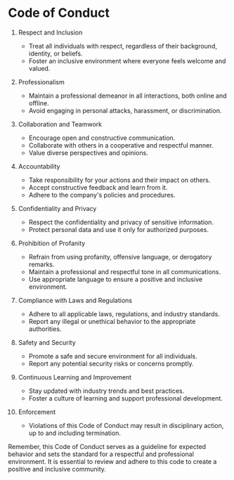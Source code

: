# Code of Conduct

1. Respect and Inclusion
   - Treat all individuals with respect, regardless of their background, identity, or beliefs.
   - Foster an inclusive environment where everyone feels welcome and valued.

2. Professionalism
   - Maintain a professional demeanor in all interactions, both online and offline.
   - Avoid engaging in personal attacks, harassment, or discrimination.

3. Collaboration and Teamwork
   - Encourage open and constructive communication.
   - Collaborate with others in a cooperative and respectful manner.
   - Value diverse perspectives and opinions.

4. Accountability
   - Take responsibility for your actions and their impact on others.
   - Accept constructive feedback and learn from it.
   - Adhere to the company's policies and procedures.

5. Confidentiality and Privacy
   - Respect the confidentiality and privacy of sensitive information.
   - Protect personal data and use it only for authorized purposes.

6. Prohibition of Profanity
   - Refrain from using profanity, offensive language, or derogatory remarks.
   - Maintain a professional and respectful tone in all communications.
   - Use appropriate language to ensure a positive and inclusive environment.

7. Compliance with Laws and Regulations
   - Adhere to all applicable laws, regulations, and industry standards.
   - Report any illegal or unethical behavior to the appropriate authorities.

8. Safety and Security
   - Promote a safe and secure environment for all individuals.
   - Report any potential security risks or concerns promptly.

9. Continuous Learning and Improvement
   - Stay updated with industry trends and best practices.
   - Foster a culture of learning and support professional development.

10. Enforcement
    - Violations of this Code of Conduct may result in disciplinary action, up to and including termination.

Remember, this Code of Conduct serves as a guideline for expected behavior and sets the standard for a respectful and professional environment. It is essential to review and adhere to this code to create a positive and inclusive community.
